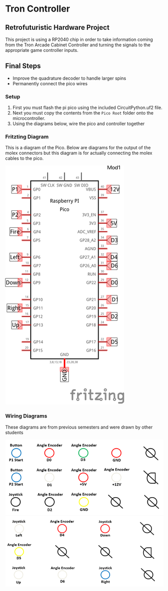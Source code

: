 # Tron Controller 

## Retrofuturistic Hardware Project

This project is using a RP2040 chip in order to take information coming from the Tron Arcade Cabinet Controller and turning the signals to the appropriate game controller inputs.

## Final Steps
- Improve the quadrature decoder to handle larger spins
- Permanently connect the pico wires

### Setup
1) First you must flash the pi pico using the included CircuitPython.uf2 file.
2) Next you must copy the contents from the `Pico Root` folder onto the microcontroller.
3) Using the diagrams below, wire the pico and controller together

### Fritzting Diagram
This is a diagram of the Pico. Below are diagrams for the output of the molex connectors but this diagram is for actually connecting the molex cables to the pico.

![Pico_schem.png](Pico_schem.png)


### Wiring Diagrams
These diagrams are from previous semesters and were drawn by other students

![Tron1.png](Tron1.png)
![Tron2.png](Tron2.png)


<!-- Mad Planets -->